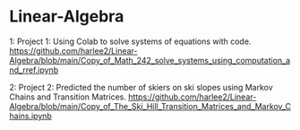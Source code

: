 # Linear-Algebra

1:  Project 1:  Using Colab to solve systems of equations with code.
https://github.com/harlee2/Linear-Algebra/blob/main/Copy_of_Math_242_solve_systems_using_computation_and_rref.ipynb

2:  Project 2:  Predicted the number of skiers on ski slopes using Markov Chains and Transition Matrices.
https://github.com/harlee2/Linear-Algebra/blob/main/Copy_of_The_Ski_Hill_Transition_Matrices_and_Markov_Chains.ipynb
